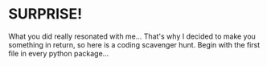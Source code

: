 # SURPRISE!
What you did really resonated with me...
That's why I decided to make you something in return, so here is a coding scavenger hunt. Begin with the first file in every python package...
